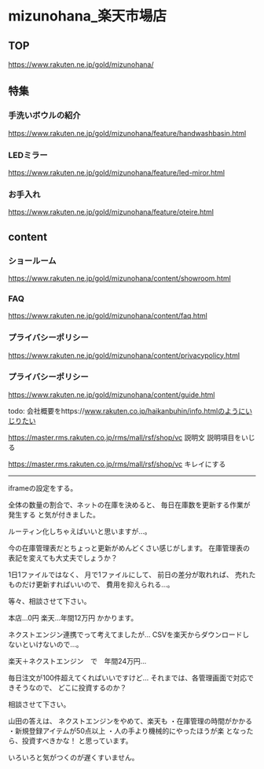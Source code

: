 # mizunohana_楽天市場店

## TOP

https://www.rakuten.ne.jp/gold/mizunohana/

## 特集

### 手洗いボウルの紹介

https://www.rakuten.ne.jp/gold/mizunohana/feature/handwashbasin.html

### LEDミラー

https://www.rakuten.ne.jp/gold/mizunohana/feature/led-miror.html

### お手入れ

https://www.rakuten.ne.jp/gold/mizunohana/feature/oteire.html


## content

### ショールーム

https://www.rakuten.ne.jp/gold/mizunohana/content/showroom.html

### FAQ

https://www.rakuten.ne.jp/gold/mizunohana/content/faq.html

### プライバシーポリシー

https://www.rakuten.ne.jp/gold/mizunohana/content/privacypolicy.html

### プライバシーポリシー

https://www.rakuten.ne.jp/gold/mizunohana/content/guide.html


todo: 会社概要をhttps://www.rakuten.co.jp/haikanbuhin/info.htmlのようにいじりたい

https://master.rms.rakuten.co.jp/rms/mall/rsf/shop/vc
説明文
説明項目をいじる

https://master.rms.rakuten.co.jp/rms/mall/rsf/shop/vc
キレイにする


---
iframeの設定をする。


全体の数量の割合で、ネットの在庫を決めると、
毎日在庫数を更新する作業が発生する
と気が付きました。

ルーティン化しちゃえばいいと思いますが…。

今の在庫管理表だとちょっと更新がめんどくさい感じがします。
在庫管理表の表記を変えても大丈夫でしょうか？

1日1ファイルではなく、
月で1ファイルにして、
前日の差分が取れれば、
売れたものだけ更新すればいいので、
費用を抑えられる…。

等々、相談させて下さい。

本店…0円
楽天…年間12万円
かかります。

ネクストエンジン連携でって考えてましたが…
CSVを楽天からダウンロードしないといけないので…。

楽天＋ネクストエンジン　で　年間24万円…

毎日注文が100件超えてくればいいですけど…
それまでは、各管理画面で対応できそうなので、
どこに投資するのか？

相談させて下さい。

山田の答えは、
ネクストエンジンをやめて、楽天も
・在庫管理の時間がかかる
・新規登録アイテムが50点以上
・人の手より機械的にやったほうが楽
となったら、投資すべきかな！
と思っています。

いろいろと気がつくのが遅くすいません。
